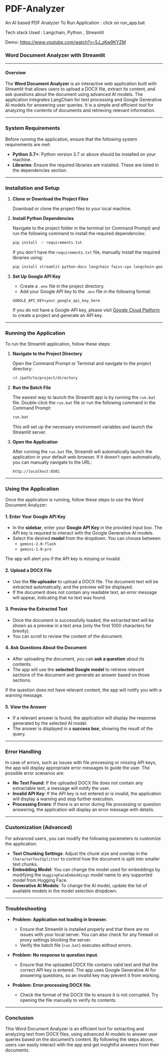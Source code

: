 # PDF-Analyzer
An AI based PDF Analyzer
To Run Application : click on run_app.bat

Tech stack Used : Langchain, Python , Streamlit

Demo: https://www.youtube.com/watch?v=5J_zKw9KYZM 

###  Word Document Analyzer with Streamlit

---

#### Overview

The **Word Document Analyzer** is an interactive web application built with Streamlit that allows users to upload a DOCX file, extract its content, and ask questions about the document using advanced AI models. The application integrates LangChain for text processing and Google Generative AI models for answering user queries. It is a simple and efficient tool for analyzing the contents of documents and retrieving relevant information.

---

### System Requirements

Before running the application, ensure that the following system requirements are met:

- **Python 3.7+**: Python version 3.7 or above should be installed on your machine.
- **Libraries**: Ensure the required libraries are installed. These are listed in the dependencies section.

---

### Installation and Setup

1. **Clone or Download the Project Files**

   Download or clone the project files to your local machine.

2. **Install Python Dependencies**

   Navigate to the project folder in the terminal (or Command Prompt) and run the following command to install the required dependencies:

   ```bash
   pip install -r requirements.txt
   ```

   If you don’t have the `requirements.txt` file, manually install the required libraries using:

   ```bash
   pip install streamlit python-docx langchain faiss-cpu langchain-google-genai python-dotenv
   ```

3. **Set Up Google API Key**

   - Create a `.env` file in the project directory.
   - Add your Google API key to the `.env` file in the following format:

   ```
   GOOGLE_API_KEY=your_google_api_key_here
   ```

   If you do not have a Google API key, please visit [Google Cloud Platform](https://cloud.google.com/) to create a project and generate an API key.

---

### Running the Application

To run the Streamlit application, follow these steps:

1. **Navigate to the Project Directory**

   Open the Command Prompt or Terminal and navigate to the project directory:

   ```bash
   cd /path/to/project/directory
   ```

2. **Run the Batch File**

   The easiest way to launch the Streamlit app is by running the `run.bat` file. Double-click the `run.bat` file or run the following command in the Command Prompt:

   ```bash
   run.bat
   ```

   This will set up the necessary environment variables and launch the Streamlit server.

3. **Open the Application**

   After running the `run.bat` file, Streamlit will automatically launch the application in your default web browser. If it doesn’t open automatically, you can manually navigate to the URL:

   ```
   http://localhost:8501
   ```

---

### Using the Application

Once the application is running, follow these steps to use the Word Document Analyzer:

#### 1. **Enter Your Google API Key**

   - In the **sidebar**, enter your **Google API Key** in the provided input box. The API key is required to interact with the Google Generative AI models.
   - Select the desired **model** from the dropdown. You can choose between:
     - `gemini-2.0-flash`
     - `gemini-1.0-pro`

   The app will alert you if the API key is missing or invalid.

#### 2. **Upload a DOCX File**

   - Use the **file uploader** to upload a DOCX file. The document text will be extracted automatically, and the preview will be displayed.
   - If the document does not contain any readable text, an error message will appear, indicating that no text was found.

#### 3. **Preview the Extracted Text**

   - Once the document is successfully loaded, the extracted text will be shown as a preview in a text area (only the first 1000 characters for brevity).
   - You can scroll to review the content of the document.

#### 4. **Ask Questions About the Document**

   - After uploading the document, you can **ask a question** about its contents.
   - The app will use the **selected Google model** to retrieve relevant sections of the document and generate an answer based on those sections.

   If the question does not have relevant content, the app will notify you with a warning message.

#### 5. **View the Answer**

   - If a relevant answer is found, the application will display the response generated by the selected AI model.
   - The answer is displayed in a **success box**, showing the result of the query.

---

### Error Handling

In case of errors, such as issues with file processing or missing API keys, the app will display appropriate error messages to guide the user. The possible error scenarios are:

- **No Text Found**: If the uploaded DOCX file does not contain any extractable text, a message will notify the user.
- **Invalid API Key**: If the API key is not entered or is invalid, the application will display a warning and stop further execution.
- **Processing Errors**: If there is an error during file processing or question answering, the application will display an error message with details.

---

### Customization (Advanced)

For advanced users, you can modify the following parameters to customize the application:

- **Text Chunking Settings**: Adjust the chunk size and overlap in the `CharacterTextSplitter` to control how the document is split into smaller text chunks.
- **Embedding Model**: You can change the model used for embeddings by modifying the `HuggingFaceEmbeddings` model name to any supported model from Hugging Face.
- **Generative AI Models**: To change the AI model, update the list of available models in the model selection dropdown.

---

### Troubleshooting

- **Problem: Application not loading in browser.**
  - Ensure that Streamlit is installed properly and that there are no issues with your local server. You can also check for any firewall or proxy settings blocking the server.
  - Verify the batch file (`run.bat`) executes without errors.

- **Problem: No response to question input.**
  - Ensure that the uploaded DOCX file contains valid text and that the correct API key is entered. The app uses Google Generative AI for answering questions, so an invalid key may prevent it from working.
  
- **Problem: Error processing DOCX file.**
  - Check the format of the DOCX file to ensure it is not corrupted. Try opening the file manually to verify its contents.

---

### Conclusion

This Word Document Analyzer is an efficient tool for extracting and analyzing text from DOCX files, using advanced AI models to answer user queries based on the document’s content. By following the steps above, users can easily interact with the app and get insightful answers from their documents.
